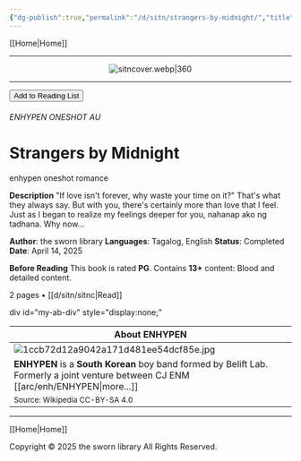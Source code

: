 ```yaml
---
{"dg-publish":true,"permalink":"/d/sitn/strangers-by-midnight/","title":"Strangers by Midnight"}
---
```



[[Home\|Home]]

***

<div style="text-align:center;">

![sitncover.webp|360](/img/user/d/sitn/sitncover.webp)

</div>

***

<button id="library-toggle" class="squared-button" onclick="toggleLibrary()">Add to Reading List</button>

###### ENHYPEN ONESHOT AU
# Strangers by Midnight
<div class="fake-button-container">
  <span class="fake-button">enhypen</span>
  <span class="fake-button">oneshot</span>
  <span class="fake-button">romance</span>
</div>

**Description**
"If love isn't forever, why waste your time on it?"
That's what they always say. But with you, there's certainly more than love that I feel. Just as I began to realize my feelings deeper for you, nahanap ako ng tadhana. Why now...

**Author**: the sworn library
**Languages**: Tagalog, English
**Status**: Completed
**Date**: April 14, 2025

**Before Reading**
This book is rated **PG**.
Contains **13+** content:
Blood and detailed content.

2 pages • [[d/sitn/sitnc\|Read]]

div id="my-ab-div" style="display:none;"


| About ENHYPEN                                                                                                                 |
| ----------------------------------------------------------------------------------------------------------------------------- |
| ![1ccb72d12a9042a171d481ee54dcf85e.jpg](/img/user/b%20storage/a%20storage/1ccb72d12a9042a171d481ee54dcf85e.jpg)                                                                                     |
| **ENHYPEN** is a **South Korean** boy band formed by Belift Lab. Formerly a joint venture between CJ ENM [[arc/enh/ENHYPEN\|more...]] |
| <small>Source: Wikipedia CC-BY-SA 4.0</small>                                                                                 |


</div>

***

[[Home\|Home]]


Copyright © 2025 the sworn library
All Rights Reserved.

<script src="https://starryxoxo.github.io/treeajmgar/src/helpers/imagelist.js"></script> 
<script src="https://starryxoxo.github.io/treeajmgar/src/helpers/list.js"></script> 

<script>
  if (Math.random() < 0.25) { // 25% chance
    document.getElementById('my-ab-div').style.display = '';
  }
</script>
